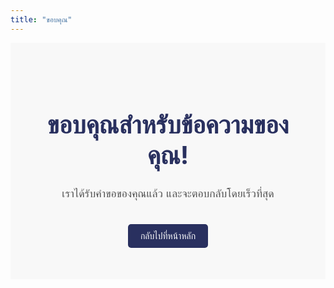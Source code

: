 ```yaml
---
title: "ขอบคุณ"
---
```


<div class="thank-you-message">
  <h1>ขอบคุณสำหรับข้อความของคุณ!</h1>
  <p>เราได้รับคำขอของคุณแล้ว และจะตอบกลับโดยเร็วที่สุด</p>
  <a href="/" class="button">กลับไปที่หน้าหลัก</a>
</div>

<style>
.thank-you-message {
  text-align: center;
  padding: 50px;
  background-color: #f8f8f8; /* พื้นหลังสีอ่อน - ปรับแต่งตามต้องการ */
}

.thank-you-message h1 {
  color: #29305f; /* สีหัวข้อสีฟ้ากลาง */
  font-size: 2.5rem; /* ปรับขนาดหัวข้อได้ตามต้องการ */
}

.thank-you-message p {
  color: #545454; /* สีข้อความเทาเข้ม */
  font-size: 1.1rem;
}

.button {
  background-color: #29305f; /* สีปุ่มฟ้ากลาง */
  color: white;
  padding: 10px 20px;
  text-decoration: none;
  border-radius: 5px;
  display: inline-block;
  margin-top: 20px;
}
</style>
